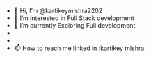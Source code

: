 - 👋 Hi, I’m @kartikeymishra2202
- 👀 I’m interested in Full Stack development
- 🌱 I’m currently Exploring Full development.
- 
- 
- 📫 How to reach me linked in :kartikey mishra

<!---
kartikeymishra2202/kartikeymishra2202 is a ✨ special ✨ repository because its `README.md` (this file) appears on your GitHub profile.
You can click the Preview link to take a look at your changes.
--->
